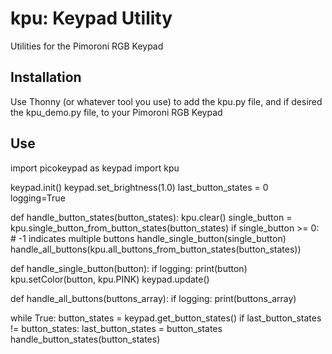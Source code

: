 # kpu: Keypad Utility
Utilities for the Pimoroni RGB Keypad

## Installation
Use Thonny (or whatever tool you use) to add the kpu.py file, and if desired the kpu_demo.py file, to your Pimoroni RGB Keypad

## Use
import picokeypad as keypad
import kpu

keypad.init()
keypad.set_brightness(1.0)
last_button_states = 0
logging=True

def handle_button_states(button_states):
    kpu.clear()
    single_button = kpu.single_button_from_button_states(button_states)
    if single_button >= 0: # -1 indicates multiple buttons
       handle_single_button(single_button)
    handle_all_buttons(kpu.all_buttons_from_button_states(button_states))   

def handle_single_button(button):
    if logging: print(button)
    kpu.setColor(button, kpu.PINK)
    keypad.update()
    
def handle_all_buttons(buttons_array):
    if logging: print(buttons_array)

while True: 
    button_states = keypad.get_button_states()
    if last_button_states != button_states:
        last_button_states = button_states
        handle_button_states(button_states)

